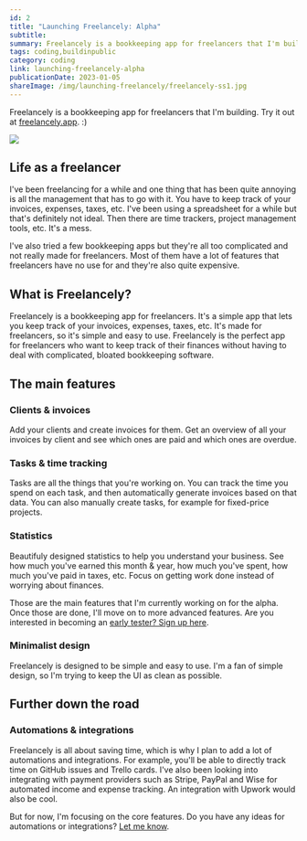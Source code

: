 ```yaml
---
id: 2
title: "Launching Freelancely: Alpha"
subtitle:
summary: Freelancely is a bookkeeping app for freelancers that I'm building. I'm documenting the process here.
tags: coding,buildinpublic
category: coding
link: launching-freelancely-alpha
publicationDate: 2023-01-05
shareImage: /img/launching-freelancely/freelancely-ss1.jpg
---
```


Freelancely is a bookkeeping app for freelancers that I'm building. Try it out at [freelancely.app](https://freelancely.app). :)

<div class="w-full"><img src="/img/launching-freelancely/freelancely-ss1.jpg" class="rounded-lg"></div>

## Life as a freelancer

I've been freelancing for a while and one thing that has been quite annoying is all the management that has to go with it. You have to keep track of your invoices, expenses, taxes, etc. I've been using a spreadsheet for a while but that's definitely not ideal. Then there are time trackers, project management tools, etc. It's a mess.

I've also tried a few bookkeeping apps but they're all too complicated and not really made for freelancers. Most of them have a lot of features that freelancers have no use for and they're also quite expensive.

## What is Freelancely?

Freelancely is a bookkeeping app for freelancers. It's a simple app that lets you keep track of your invoices, expenses, taxes, etc. It's made for freelancers, so it's simple and easy to use. Freelancely is the perfect app for freelancers who want to keep track of their finances without having to deal with complicated, bloated bookkeeping software.

## The main features

### Clients & invoices

Add your clients and create invoices for them. Get an overview of all your invoices by client and see which ones are paid and which ones are overdue.

### Tasks & time tracking

Tasks are all the things that you're working on. You can track the time you spend on each task, and then automatically generate invoices based on that data. You can also manually create tasks, for example for fixed-price projects.

### Statistics

Beautifuly designed statistics to help you understand your business. See how much you've earned this month & year, how much you've spent, how much you've paid in taxes, etc. Focus on getting work done instead of worrying about finances.

Those are the main features that I'm currently working on for the alpha. Once those are done, I'll move on to more advanced features. Are you interested in becoming an [early tester? Sign up here](https://freelancely.app).

### Minimalist design

Freelancely is designed to be simple and easy to use. I'm a fan of simple design, so I'm trying to keep the UI as clean as possible.

## Further down the road

### Automations & integrations

Freelancely is all about saving time, which is why I plan to add a lot of automations and integrations. For example, you'll be able to directly track time on GitHub issues and Trello cards. I've also been looking into integrating with payment providers such as Stripe, PayPal and Wise for automated income and expense tracking. An integration with Upwork would also be cool.

But for now, I'm focusing on the core features. Do you have any ideas for automations or integrations? [Let me know](https://twitter.com/manueljennni).

